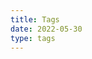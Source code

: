 ```yaml
---
title: Tags
date: 2022-05-30
type: tags
---
```


<!-- 設定 tags page https://theme-next.js.org/docs/theme-settings/custom-pages -->